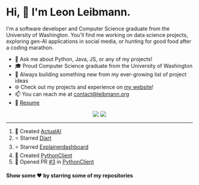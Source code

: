 # Hi, 👋 I'm Leon Leibmann.

I'm a software developer and Computer Science graduate from the University of Washington. You'll find me working on data science projects, exploring gen-AI applications in social media, or hunting for good food after a coding marathon.

- 💬 Ask me about Python, Java, JS, or any of my projects!
- 🎓 Proud Computer Science graduate from the University of Washington
- 🚀 Always building something new from my ever-growing list of project ideas
- 🌐 Check out my projects and experience on [my website](https://leibmann.org)!
- 📫 You can reach me at [contact@leibmann.org](mailto:contact@leibmann.org)
- 📄 [Resume](https://leibmann.org/Leon_Leibmann_Resume.pdf)

<div align="middle">
<img align="top" src="https://github-readme-stats.vercel.app/api/top-langs/?username=Pop101&layout=compact&theme=transparent&hide_border=true&hide=css,jupyter%20notebook">
<img align="top" src="https://github-readme-stats.vercel.app/api?username=Pop101&show_icons=true&theme=transparent&hide_border=true&count_private=true&hide=issues&include_all_commits&hide_rank=true">
</div>

---
<!--START_SECTION:activity-->
1. 🎉 Created [ActualAI](https://github.com/Pop101/ActualAI)
2. ⭐️ Starred [Diart](https://github.com/juanmc2005/diart)
3. ⭐️ Starred [Explainerdashboard](https://github.com/oegedijk/explainerdashboard)
4. 🎉 Created [PythonClient](https://github.com/Westbold/PythonClient)
5. 💪 Opened PR [#3](https://github.com/Westbold/PythonClient/pull/3) in [PythonClient](https://github.com/Westbold/PythonClient)
<!--END_SECTION:activity-->

#### Show some ❤️ by starring some of my repositories
